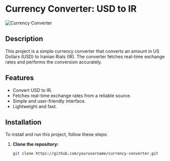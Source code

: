 # Currency Converter: USD to IR

![Currency Converter](path/to/your/image.png)

## Description

This project is a simple currency converter that converts an amount in US Dollars (USD) to Iranian Rials (IR). The converter fetches real-time exchange rates and performs the conversion accurately.

## Features

- Convert USD to IR.
- Fetches real-time exchange rates from a reliable source.
- Simple and user-friendly interface.
- Lightweight and fast.

## Installation

To install and run this project, follow these steps:

1. **Clone the repository:**

   ```bash
   git clone https://github.com/yourusername/currency-converter.git
